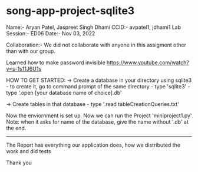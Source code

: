 # song-app-project-sqlite3

Name:- Aryan Patel, Jaspreet Singh Dhami
CCID:- avpatel1, jdhami1
Lab Session:- ED06
Date:- Nov 03, 2022


Collaboration:- We did not collaborate with anyone in this assigment other than with our group.

Learned how to make password invisible
https://www.youtube.com/watch?v=s-1s11J6U1s

HOW TO GET STARTED:
-> Create a database in your directory using sqlite3
	- to create it, go to command prompt of the same directory
	- type 'sqlite3'
	- type '.open [your database name of choice].db'

-> Create tables in that database 
	- type '.read tableCreationQueries.txt'

Now the enviornment is set up.
Now we can run the Project 'miniproject1.py'
Note: when it asks for name of the database, give the name without '.db' at the end.

---------------------------

The Report has everything our application does, how we distributed the work and did tests
 
Thank you

